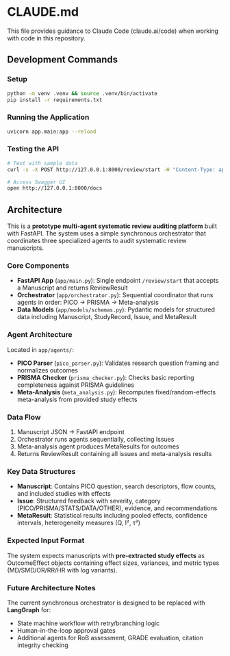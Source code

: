 # CLAUDE.md

This file provides guidance to Claude Code (claude.ai/code) when working with code in this repository.

## Development Commands

### Setup
```bash
python -m venv .venv && source .venv/bin/activate
pip install -r requirements.txt
```

### Running the Application
```bash
uvicorn app.main:app --reload
```

### Testing the API
```bash
# Test with sample data
curl -s -X POST http://127.0.0.1:8000/review/start -H "Content-Type: application/json" -d @tests/sample_manuscript.json | jq

# Access Swagger UI
open http://127.0.0.1:8000/docs
```

## Architecture

This is a **prototype multi-agent systematic review auditing platform** built with FastAPI. The system uses a simple synchronous orchestrator that coordinates three specialized agents to audit systematic review manuscripts.

### Core Components

- **FastAPI App** (`app/main.py`): Single endpoint `/review/start` that accepts a Manuscript and returns ReviewResult
- **Orchestrator** (`app/orchestrator.py`): Sequential coordinator that runs agents in order: PICO → PRISMA → Meta-analysis
- **Data Models** (`app/models/schemas.py`): Pydantic models for structured data including Manuscript, StudyRecord, Issue, and MetaResult

### Agent Architecture

Located in `app/agents/`:
- **PICO Parser** (`pico_parser.py`): Validates research question framing and normalizes outcomes
- **PRISMA Checker** (`prisma_checker.py`): Checks basic reporting completeness against PRISMA guidelines
- **Meta-Analysis** (`meta_analysis.py`): Recomputes fixed/random-effects meta-analysis from provided study effects

### Data Flow

1. Manuscript JSON → FastAPI endpoint
2. Orchestrator runs agents sequentially, collecting Issues
3. Meta-analysis agent produces MetaResults for outcomes
4. Returns ReviewResult containing all issues and meta-analysis results

### Key Data Structures

- **Manuscript**: Contains PICO question, search descriptors, flow counts, and included studies with effects
- **Issue**: Structured feedback with severity, category (PICO/PRISMA/STATS/DATA/OTHER), evidence, and recommendations
- **MetaResult**: Statistical results including pooled effects, confidence intervals, heterogeneity measures (Q, I², τ²)

### Expected Input Format

The system expects manuscripts with **pre-extracted study effects** as OutcomeEffect objects containing effect sizes, variances, and metric types (MD/SMD/OR/RR/HR with log variants).

### Future Architecture Notes

The current synchronous orchestrator is designed to be replaced with **LangGraph** for:
- State machine workflow with retry/branching logic
- Human-in-the-loop approval gates  
- Additional agents for RoB assessment, GRADE evaluation, citation integrity checking